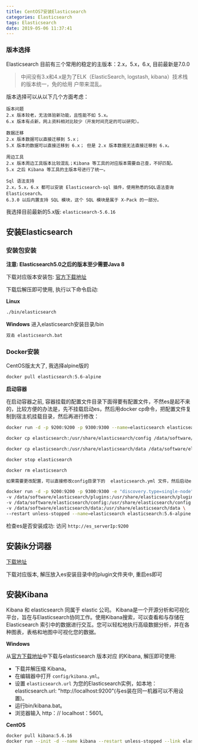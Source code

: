 ```yaml
---
title: CentOS7安装Elasticsearch
categories: Elasticsearch
tags: Elasticsearch
date: 2019-05-06 11:37:41
---
```


### 版本选择

Elasticsearch 目前有三个常用的稳定的主版本：2.x，5.x，6.x, 目前最新是7.0.0

> 中间没有3.x和4.x是为了ELK（ElasticSearch, logstash, kibana）技术栈的版本统一，免的给用
户带来混乱。

版本选择可以从以下几个方面考虑：

```
版本问题
2.x 版本较老，无法体验新功能，且性能不如 5.x。
6.x 版本有点新，网上资料相对比较少（开发时间充足的可以研究）。

数据迁移
2.x 版本数据可以直接迁移到 5.x；
5.X 版本的数据可以直接迁移到 6.x； 但是 2.x 版本数据无法直接迁移到 6.x。

周边工具
2.x 版本周边工具版本比较混乱；Kibana 等工具的对应版本需要自己查，不好匹配。
5.x 之后 Kibana 等工具的主版本号进行了统一。

Sql 语法支持
2.x，5.x，6.x 都可以安装 Elasticsearch-sql 插件，使用熟悉的SQL语法查询 Elasticsearch。
6.3.0 以后内置支持 SQL 模块，这个 SQL 模块是属于 X-Pack 的一部分。
```

我选择目前最新的5.x版: `elasticsearch-5.6.16`

## 安装Elasticsearch

### 安装包安装

**注意: Elasticsearch5.0之后的版本至少需要Java 8**

下载对应版本安装包: [官方下载地址](https://www.elastic.co/cn/downloads/past-releases)

下载后解压即可使用, 执行以下命令启动:

**Linux**

```bash
./bin/elasticsearch
```

**Windows** 进入elasticsearch安装目录/bin

```s
双击 elasticsearch.bat
```

### Docker安装

CentOS版太大了, 我选择alpine版的

```bash
docker pull elasticsearch:5.6-alpine
```

**启动容器**

在启动容器之前, 容器挂载的配置文件目录下面得要有配置文件，不然es是起不来的，比较方便的办法是，先不挂载启动es，然后用docker cp命令，把配置文件复制到宿主机挂载目录，然后再进行修改：

```bash
docker run -d -p 9200:9200 -p 9300:9300 --name=elasticsearch elasticsearch:5.6-alpine

docker cp elasticsearch:/usr/share/elasticsearch/config /data/software/elasticsearch/config 

docker cp elasticsearch:/usr/share/elasticsearch/data /data/software/elasticsearch/data

docker stop elasticsearch

docker rm elasticsearch

如果需要更改配置，可以直接修改config目录下的  elasticsearch.yml 文件，然后启动es

docker run -d -p 9200:9200 -p 9300:9300 -e "discovery.type=single-node"  -e ES_JAVA_OPTS="-Xms512m -Xmx512m" \
-v /data/software/elasticsearch/plugins:/usr/share/elasticsearch/plugins \
-v /data/software/elasticsearch/config:/usr/share/elasticsearch/config \
-v /data/software/elasticsearch/data:/usr/share/elasticsearch/data \
--restart unless-stopped --name=elasticsearch elasticsearch:5.6-alpine
```

检查es是否安装成功: 访问 `http://es_serverIp:9200`

## 安装ik分词器

[下载地址](https://github.com/medcl/elasticsearch-analysis-ik/releases)

下载对应版本, 解压放入es安装目录中的plugin文件夹中, 重启es即可

## 安装Kibana

Kibana 和 elasticsearch 同属于 elastic 公司。 Kibana是一个开源分析和可视化平台，旨在与Elasticsearch协同工作。使用Kibana搜索，可以查看和与存储在 Elasticsearch 索引中的数据进行交互。您可以轻松地执行高级数据分析，并在各种图表，表格和地图中可视化您的数据。

**Windows**

从[官方下载地址](https://www.elastic.co/cn/downloads/past-releases)中下载与elasticsearch 版本对应 的Kibana, 解压即可使用:

- 下载并解压缩 Kibana。
- 在编辑器中打开 `config/kibana.yml`。
- 设置 `elasticsearch.url` 为您的Elasticsearch实例，如本地：elasticsearch.url: "http://localhost:9200"(与es装在同一机器可以不用设置)。
- 运行bin/kibana.bat。
- 浏览器输入 http：// localhost：5601。

**CentOS**

```bash
docker pull kibana:5.6.16
docker run --init -d --name kibana --restart unless-stopped --link elasticsearch -p 5601:5601 kibana:5.6.16
```

